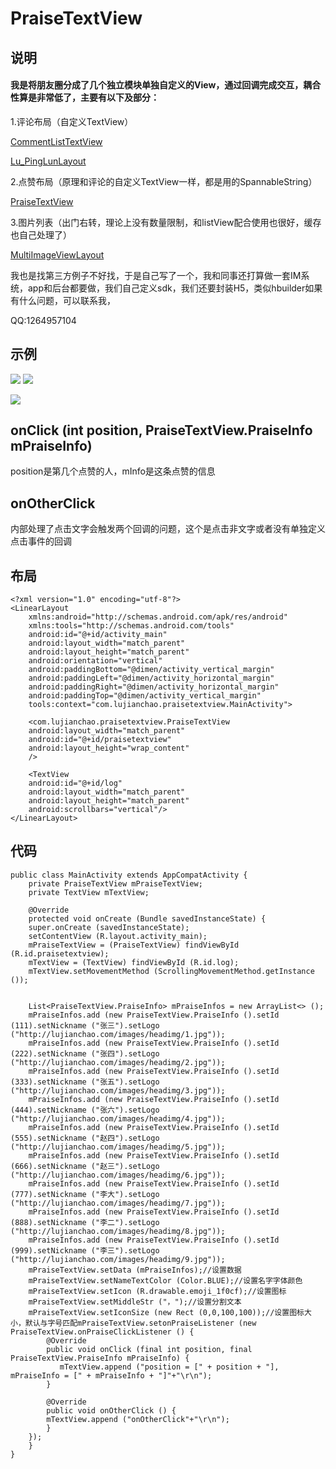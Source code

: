 # PraiseTextView #
 

## 说明

#### 我是将朋友圈分成了几个独立模块单独自定义的View，通过回调完成交互，耦合性算是非常低了，主要有以下及部分： 

1.评论布局（自定义TextView）

[CommentListTextView](https://github.com/hnsugar/CommentListTextView/)

[Lu_PingLunLayout](https://github.com/hnsugar/lu_pinglunlayout/)

2.点赞布局（原理和评论的自定义TextView一样，都是用的SpannableString）

[PraiseTextView](https://github.com/hnsugar/PraiseTextView/)
 
 
3.图片列表（出门右转，理论上没有数量限制，和listView配合使用也很好，缓存也自己处理了）

[MultiImageViewLayout](https://github.com/hnsugar/MultiImageViewLayout/)

我也是找第三方例子不好找，于是自己写了一个，我和同事还打算做一套IM系统，app和后台都要做，我们自己定义sdk，我们还要封装H5，类似hbuilder如果有什么问题，可以联系我，

QQ:1264957104

## 示例 ##
![](https://github.com/hnsugar/PraiseTextView/blob/master/pic1.jpg)
![](https://github.com/hnsugar/PraiseTextView/blob/master/pic2.gif)

![](http://i.imgur.com/BDFkB82.png)

 

## onClick (int position, PraiseTextView.PraiseInfo mPraiseInfo)  ##
position是第几个点赞的人，mInfo是这条点赞的信息


## onOtherClick ##
内部处理了点击文字会触发两个回调的问题，这个是点击非文字或者没有单独定义点击事件的回调

 




## 布局 ##
 
	<?xml version="1.0" encoding="utf-8"?>
	<LinearLayout
	    xmlns:android="http://schemas.android.com/apk/res/android"
	    xmlns:tools="http://schemas.android.com/tools"
	    android:id="@+id/activity_main"
	    android:layout_width="match_parent"
	    android:layout_height="match_parent"
	    android:orientation="vertical"
	    android:paddingBottom="@dimen/activity_vertical_margin"
	    android:paddingLeft="@dimen/activity_horizontal_margin"
	    android:paddingRight="@dimen/activity_horizontal_margin"
	    android:paddingTop="@dimen/activity_vertical_margin"
	    tools:context="com.lujianchao.praisetextview.MainActivity">

	    <com.lujianchao.praisetextview.PraiseTextView
		android:layout_width="match_parent"
		android:id="@+id/praisetextview"
		android:layout_height="wrap_content"
		/>

	    <TextView
		android:id="@+id/log"
		android:layout_width="match_parent"
		android:layout_height="match_parent"
		android:scrollbars="vertical"/>
	</LinearLayout>





## 代码 ##
    
	public class MainActivity extends AppCompatActivity {
	    private PraiseTextView mPraiseTextView;
	    private TextView mTextView;

	    @Override
	    protected void onCreate (Bundle savedInstanceState) {
		super.onCreate (savedInstanceState);
		setContentView (R.layout.activity_main);
		mPraiseTextView = (PraiseTextView) findViewById (R.id.praisetextview);
		mTextView = (TextView) findViewById (R.id.log);
		mTextView.setMovementMethod (ScrollingMovementMethod.getInstance ());


		List<PraiseTextView.PraiseInfo> mPraiseInfos = new ArrayList<> ();
		mPraiseInfos.add (new PraiseTextView.PraiseInfo ().setId (111).setNickname ("张三").setLogo ("http://lujianchao.com/images/headimg/1.jpg"));
		mPraiseInfos.add (new PraiseTextView.PraiseInfo ().setId (222).setNickname ("张四").setLogo ("http://lujianchao.com/images/headimg/2.jpg"));
		mPraiseInfos.add (new PraiseTextView.PraiseInfo ().setId (333).setNickname ("张五").setLogo ("http://lujianchao.com/images/headimg/3.jpg"));
		mPraiseInfos.add (new PraiseTextView.PraiseInfo ().setId (444).setNickname ("张六").setLogo ("http://lujianchao.com/images/headimg/4.jpg"));
		mPraiseInfos.add (new PraiseTextView.PraiseInfo ().setId (555).setNickname ("赵四").setLogo ("http://lujianchao.com/images/headimg/5.jpg"));
		mPraiseInfos.add (new PraiseTextView.PraiseInfo ().setId (666).setNickname ("赵三").setLogo ("http://lujianchao.com/images/headimg/6.jpg"));
		mPraiseInfos.add (new PraiseTextView.PraiseInfo ().setId (777).setNickname ("李大").setLogo ("http://lujianchao.com/images/headimg/7.jpg"));
		mPraiseInfos.add (new PraiseTextView.PraiseInfo ().setId (888).setNickname ("李二").setLogo ("http://lujianchao.com/images/headimg/8.jpg"));
		mPraiseInfos.add (new PraiseTextView.PraiseInfo ().setId (999).setNickname ("李三").setLogo ("http://lujianchao.com/images/headimg/9.jpg"));
		mPraiseTextView.setData (mPraiseInfos);//设置数据
		mPraiseTextView.setNameTextColor (Color.BLUE);//设置名字字体颜色
		mPraiseTextView.setIcon (R.drawable.emoji_1f0cf);//设置图标
		mPraiseTextView.setMiddleStr ("，");//设置分割文本
		mPraiseTextView.setIconSize (new Rect (0,0,100,100));//设置图标大小，默认与字号匹配mPraiseTextView.setonPraiseListener (new PraiseTextView.onPraiseClickListener () {
		    @Override
		    public void onClick (final int position, final PraiseTextView.PraiseInfo mPraiseInfo) {
		       mTextView.append ("position = [" + position + "], mPraiseInfo = [" + mPraiseInfo + "]"+"\r\n");
		    }

		    @Override
		    public void onOtherClick () {
			mTextView.append ("onOtherClick"+"\r\n");
		    }
		});
	    }
	}
